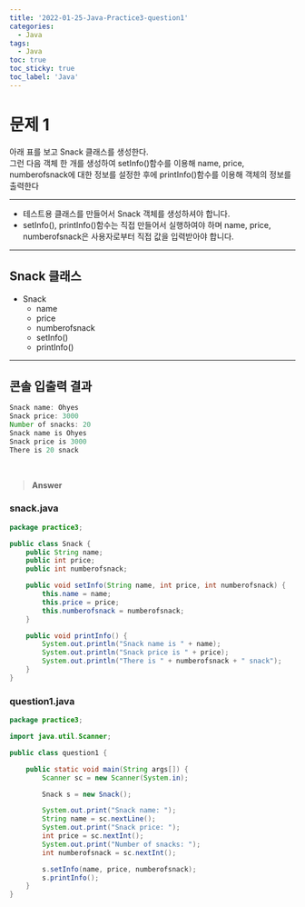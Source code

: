 ```yaml
---
title: '2022-01-25-Java-Practice3-question1'
categories:
  - Java
tags:
  - Java
toc: true
toc_sticky: true
toc_label: 'Java'
---
```


# 문제 1

아래 표를 보고 Snack 클래스를 생성한다.  
그런 다음 객체 한 개를 생성하여 setInfo()함수를 이용해 name, price, numberofsnack에 대한 정보를 설정한 후에 printInfo()함수를 이용해 객체의 정보를 출력한다

---

- 테스트용 클래스를 만들어서 Snack 객체를 생성하셔야 합니다.
- setInfo(), printInfo()함수는 직접 만들어서 실행하여야 하며 name, price, numberofsnack은 사용자로부터 직접 값을 입력받아야 합니다.

---

## Snack 클래스

- Snack
  - name
  - price
  - numberofsnack
  * setInfo()
  * printInfo()

---

## 콘솔 입출력 결과

```java
Snack name: Ohyes
Snack price: 3000
Number of snacks: 20
Snack name is Ohyes
Snack price is 3000
There is 20 snack
```

<br>

> **Answer**

### snack.java

```java
package practice3;

public class Snack {
	public String name;
	public int price;
	public int numberofsnack;

	public void setInfo(String name, int price, int numberofsnack) {
		this.name = name;
		this.price = price;
		this.numberofsnack = numberofsnack;
	}

	public void printInfo() {
		System.out.println("Snack name is " + name);
		System.out.println("Snack price is " + price);
		System.out.println("There is " + numberofsnack + " snack");
	}
}
```

### question1.java

```java
package practice3;

import java.util.Scanner;

public class question1 {

	public static void main(String args[]) {
		Scanner sc = new Scanner(System.in);

		Snack s = new Snack();

		System.out.print("Snack name: ");
		String name = sc.nextLine();
		System.out.print("Snack price: ");
		int price = sc.nextInt();
		System.out.print("Number of snacks: ");
		int numberofsnack = sc.nextInt();

		s.setInfo(name, price, numberofsnack);
		s.printInfo();
	}
}
```
